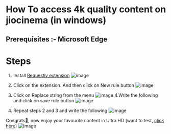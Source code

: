 # How To access 4k quality content on jiocinema (in windows)

## Prerequisites :- Microsoft Edge

# Steps

1. Install [Requestly extension](https://microsoftedge.microsoft.com/addons/detail/ehghoapnlpepjmfbgaomdiilchcjemak)
   ![image](https://github.com/elementaryrock/jiocinema4k/assets/109026282/bab3478c-3759-4d5d-b451-ed2fe95b23f8)

2. Click on the extension. And then click on New rule button
   ![image](https://github.com/elementaryrock/jiocinema4k/assets/109026282/80e4f5c8-c060-40e1-952c-8ca79c82ca06)
3. Click on Replace string from the menu
   ![image](https://github.com/elementaryrock/jiocinema4k/assets/109026282/f975431d-a6e4-4f97-b945-7d5d8063ae5a)
4.Write the following and click on save rule button
![image](https://github.com/elementaryrock/jiocinema4k/assets/109026282/d6819046-765e-45dd-b3cf-64a5ddbe35f4)
5. Repeat steps 2 and 3 and write the following
   ![image](https://github.com/elementaryrock/jiocinema4k/assets/109026282/3ec35aaf-1398-4af7-b7b2-6eacb281bfcb)

Congrats🥳, now enjoy your favourite content in Ultra HD (want to test, [click here](https://www.jiocinema.com/movies/minions-the-rise-of-gru/3961133))
![image](https://github.com/elementaryrock/jiocinema4k/assets/109026282/d310167f-a7ed-473b-93de-4a97cccd4dae)
